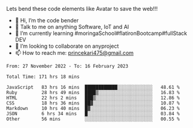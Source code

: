 Lets bend these code elements like Avatar to save the web!!!
- 👋 Hi, I’m the code bender
- 👀 Talk to me on anything Software, IoT and AI
- 🌱 I’m currently learning #moringaSchool#flatironBootcamp#fullStack DEV
- 💞️ I’m looking to collaborate on anyproject
- 📫 How to reach me: princekari475@gmail.com

<!--START_SECTION:waka-->

```text
From: 27 November 2022 - To: 16 February 2023

Total Time: 171 hrs 18 mins

JavaScript   83 hrs 16 mins  ████████████░░░░░░░░░░░░░   48.61 %
Ruby         28 hrs 49 mins  ████▒░░░░░░░░░░░░░░░░░░░░   16.83 %
HTML         22 hrs 2 mins   ███▒░░░░░░░░░░░░░░░░░░░░░   12.86 %
CSS          18 hrs 36 mins  ██▓░░░░░░░░░░░░░░░░░░░░░░   10.87 %
Markdown     10 hrs 40 mins  █▓░░░░░░░░░░░░░░░░░░░░░░░   06.23 %
JSON         6 hrs 34 mins   █░░░░░░░░░░░░░░░░░░░░░░░░   03.84 %
Other        56 mins         ░░░░░░░░░░░░░░░░░░░░░░░░░   00.55 %
```

<!--END_SECTION:waka-->


<!---
prince475/prince475 is a ✨ special ✨ repository because its `README.md` (this file) appears on your GitHub profile.
You can click the Preview link to take a look at your changes.
--->
